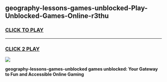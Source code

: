 
## geography-lessons-games-unblocked-Play-Unblocked-Games-Online-r3thu
<h3>
<a href="https://premium76.site?title=geography-lessons-games-unblocked&ref=25A">CLICK TO PLAY</a></h3>
<hr>

<h3>
<a href="https://premium76.site?title=geography-lessons-games-unblocked&ref=25A">CLICK 2 PLAY</a>
  
</h3>

<a href="https://premium76.site?title=geography-lessons-games-unblocked&ref=25A"><img src="https://clearcache.store/games.png"></a>


**geography-lessons-games-unblocked games unblocked: Your Gateway to Fun and Accessible Online Gaming**
